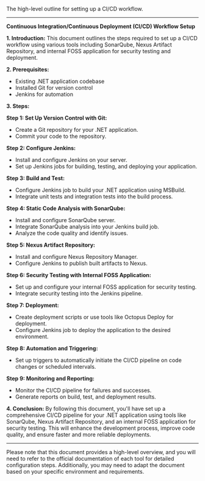 The high-level outline for setting up a CI/CD workflow.

---

**Continuous Integration/Continuous Deployment (CI/CD) Workflow Setup**

**1. Introduction:**
This document outlines the steps required to set up a CI/CD workflow using various tools including SonarQube, Nexus Artifact Repository, and internal FOSS application for security testing and deployment.

**2. Prerequisites:**
- Existing .NET application codebase
- Installed Git for version control
- Jenkins for automation

**3. Steps:**

**Step 1: Set Up Version Control with Git:**
- Create a Git repository for your .NET application.
- Commit your code to the repository.

**Step 2: Configure Jenkins:**
- Install and configure Jenkins on your server.
- Set up Jenkins jobs for building, testing, and deploying your application.

**Step 3: Build and Test:**
- Configure Jenkins job to build your .NET application using MSBuild.
- Integrate unit tests and integration tests into the build process.

**Step 4: Static Code Analysis with SonarQube:**
- Install and configure SonarQube server.
- Integrate SonarQube analysis into your Jenkins build job.
- Analyze the code quality and identify issues.

**Step 5: Nexus Artifact Repository:**
- Install and configure Nexus Repository Manager.
- Configure Jenkins to publish built artifacts to Nexus.

**Step 6: Security Testing with Internal FOSS Application:**
- Set up and configure your internal FOSS application for security testing.
- Integrate security testing into the Jenkins pipeline.

**Step 7: Deployment:**
- Create deployment scripts or use tools like Octopus Deploy for deployment.
- Configure Jenkins job to deploy the application to the desired environment.

**Step 8: Automation and Triggering:**
- Set up triggers to automatically initiate the CI/CD pipeline on code changes or scheduled intervals.

**Step 9: Monitoring and Reporting:**
- Monitor the CI/CD pipeline for failures and successes.
- Generate reports on build, test, and deployment results.

**4. Conclusion:**
By following this document, you'll have set up a comprehensive CI/CD pipeline for your .NET application using tools like SonarQube, Nexus Artifact Repository, and an internal FOSS application for security testing. This will enhance the development process, improve code quality, and ensure faster and more reliable deployments.

---

Please note that this document provides a high-level overview, and you will need to refer to the official documentation of each tool for detailed configuration steps. Additionally, you may need to adapt the document based on your specific environment and requirements.
